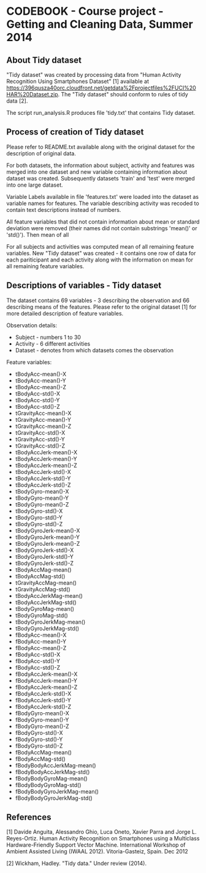 CODEBOOK - Course project - Getting and Cleaning Data, Summer 2014
==================================================================

About Tidy dataset
-------------------
"Tidy dataset" was created by processing data from "Human Activity Recognition Using Smartphones Dataset" [1] available at https://396qusza40orc.cloudfront.net/getdata%2Fprojectfiles%2FUCI%20HAR%20Dataset.zip. The "Tidy dataset" should conform to rules of tidy data [2].

The script run_analysis.R produces file 'tidy.txt' that contains Tidy dataset.

Process of creation of Tidy dataset
------------------------------------
Please refer to README.txt available along with the original dataset for the description of original data.

For both datasets, the information about subject, activity and features was merged into one dataset and new variable containing information about dataset was created. Subsequently datasets 'train' and 'test' were merged into one large dataset.

Variable Labels available in file 'features.txt' were loaded into the dataset as variable names for features. The variable describing activity was recoded to contain text descriptions instead of numbers.

All feature variables that did not contain information about mean or standard deviation were removed (their names did not contain substrings 'mean()' or 'std()'). Then mean of all

For all subjects and activities was computed mean of all remaining feature variables. New "Tidy dataset" was created - it contains one row of data for each pariticipant and each activity along with the information on mean for all remaining feature variables.


Descriptions of variables - Tidy dataset
---------------------------
The dataset contains 69 variables - 3 describing the observation and 66 describing means of the features. Please refer to the original dataset [1] for more detailed description of feature variables.

 Observation details:
 * Subject - numbers 1 to 30
 * Activity - 6 different activities
 * Dataset - denotes from which datasets comes the observation
 
 Feature variables:
 * tBodyAcc-mean()-X
 * tBodyAcc-mean()-Y
 * tBodyAcc-mean()-Z
 * tBodyAcc-std()-X
 * tBodyAcc-std()-Y
 * tBodyAcc-std()-Z
 * tGravityAcc-mean()-X
 * tGravityAcc-mean()-Y
 * tGravityAcc-mean()-Z
 * tGravityAcc-std()-X
 * tGravityAcc-std()-Y
 * tGravityAcc-std()-Z
 * tBodyAccJerk-mean()-X
 * tBodyAccJerk-mean()-Y
 * tBodyAccJerk-mean()-Z
 * tBodyAccJerk-std()-X
 * tBodyAccJerk-std()-Y
 * tBodyAccJerk-std()-Z
 * tBodyGyro-mean()-X
 * tBodyGyro-mean()-Y
 * tBodyGyro-mean()-Z
 * tBodyGyro-std()-X
 * tBodyGyro-std()-Y
 * tBodyGyro-std()-Z
 * tBodyGyroJerk-mean()-X
 * tBodyGyroJerk-mean()-Y
 * tBodyGyroJerk-mean()-Z
 * tBodyGyroJerk-std()-X
 * tBodyGyroJerk-std()-Y
 * tBodyGyroJerk-std()-Z
 * tBodyAccMag-mean()
 * tBodyAccMag-std()
 * tGravityAccMag-mean()
 * tGravityAccMag-std()
 * tBodyAccJerkMag-mean()
 * tBodyAccJerkMag-std()
 * tBodyGyroMag-mean()
 * tBodyGyroMag-std()
 * tBodyGyroJerkMag-mean()
 * tBodyGyroJerkMag-std()
 * fBodyAcc-mean()-X
 * fBodyAcc-mean()-Y
 * fBodyAcc-mean()-Z
 * fBodyAcc-std()-X
 * fBodyAcc-std()-Y
 * fBodyAcc-std()-Z
 * fBodyAccJerk-mean()-X
 * fBodyAccJerk-mean()-Y
 * fBodyAccJerk-mean()-Z
 * fBodyAccJerk-std()-X
 * fBodyAccJerk-std()-Y
 * fBodyAccJerk-std()-Z
 * fBodyGyro-mean()-X
 * fBodyGyro-mean()-Y
 * fBodyGyro-mean()-Z
 * fBodyGyro-std()-X
 * fBodyGyro-std()-Y
 * fBodyGyro-std()-Z
 * fBodyAccMag-mean()
 * fBodyAccMag-std()
 * fBodyBodyAccJerkMag-mean()
 * fBodyBodyAccJerkMag-std()
 * fBodyBodyGyroMag-mean()
 * fBodyBodyGyroMag-std()
 * fBodyBodyGyroJerkMag-mean()
 * fBodyBodyGyroJerkMag-std()

References
--------------------
[1] Davide Anguita, Alessandro Ghio, Luca Oneto, Xavier Parra and Jorge L. Reyes-Ortiz. Human Activity Recognition on Smartphones using a Multiclass Hardware-Friendly Support Vector Machine. International Workshop of Ambient Assisted Living (IWAAL 2012). Vitoria-Gasteiz, Spain. Dec 2012

[2] Wickham, Hadley. "Tidy data." Under review (2014).